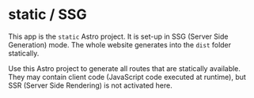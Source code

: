 # static / SSG

This app is the `static` Astro project. It is set-up in SSG (Server Side Generation) mode.
The whole website generates into the `dist` folder statically.

Use this Astro project to generate all routes that are statically available.
They may contain client code (JavaScript code executed at runtime), but SSR (Server Side Rendering)
is not activated here.
